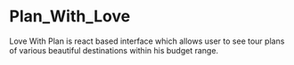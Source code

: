 # Plan_With_Love
Love With Plan is react based interface which allows user to see tour plans of various beautiful destinations within his budget range.
